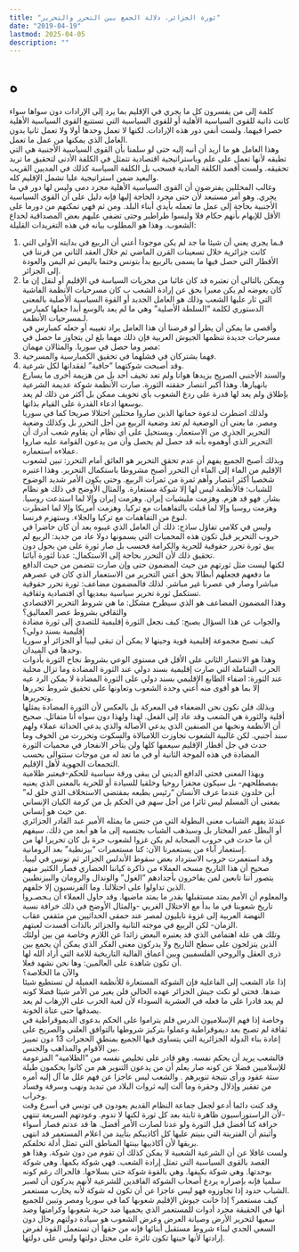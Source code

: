 ```yaml
---
title: "ثورة الجزائر، دلالة الجمع بين التحرر والتحرير"
date: "2019-04-19"
lastmod: 2025-04-05
description: ""
---
```

# **ه**

كلمة إلى من يفسرون كل ما يجري في الإقليم بما يرد إلى الإرادات دون سواها سواء كانت ذاتية للقوى السياسية الأهلية أو للقوى السياسية التي تستتبع القوى السياسية الأهلية حصرا فيهما. ولست أنفي دور هذه الإرادات. لكنها لا تعمل وحدها أولا ولا تعمل ثانيا بدون العامل الذي يمكنها من عمل ما تعمل.  
وهذا العامل هو ما أريد أن أنبه إليه حتى لو سلمنا بأن القوى السياسية الأجنبية هي التي تطبقه لأنها تعمل على علم وباستراتيجية اقتصادية تتمثل في الكلفة الأدنى لتحقيق ما تريد تحقيقه. ولست أقصد الكلفة المادية فسحب بل الكلفة السياسة كذلك في المديين القريب والبعيد ضمن استراتيجية عليا تشمل الإقليم كله.  
وغالب المحللين يفترضون أن القوى السياسية الأهلية مجرد دمى وليس لها دور في ما يجري. وهو أمر مستبعد لأن حتى مجرد الحاجة إليها فإنه دليل على أن القوى السياسية الأجنبية بحاجة إلى عمل ما تعمله بأيدي أبناء البلد. ومن ثم فهي تمكنهم من دورما على الأقل للإيهام بأنهم حكام فلا وليسوا طراطير وحتى تضفي عليهم بعض المصداقية لخداع الشعوب. وهذا هو المطلوب بيانه في هذه التغريدات القليلة:  
1. فـما يجري يعني أن شيئا ما جد لم يكن موجودا أعني أن الربيع في بدايته الأولى التي كانت جزائرية خلال تسعينات القرن الماضي ثم خلال العقد الثاني من قرننا في الأقطار التي حصل فيها ما يسمى بالربيع بدأ بتونس وختما باليمن ثم اليمن والعودة إلى الجزائر.  
2. ويمكن بالتالي أن نعتبره قد كان غائبا من مجريات السياسة في الإقليم أو لنقل إن ما كان يعوضه لم يكن معبرا بحق عن إرادة الشعب ب كان مسرحيات الأنظمة الفاشية التي ثار عليها الشعب وذلك هو العامل الجديد أو القوة السياسية ألأصلية بالمعنى الدستوري لكلمة “السلطة الأصلية” وهي ما لم يعد بالوسع أبدا جعلها كمبارس لـمسرحيات الأنظمة.  
وأقصى ما يمكن أن يطرأ لو فرضنا أن هذا العامل يراد تغييبه أو جعله كمبارس في مسرحيات جديدة تنظمها الجيوش العربية فإن ذلك مهما بلغ لن يتجاوز ما حصل في مصر وما حصل في سوريا. والمثالان مهمان:   
1. فهما يشتركان في فشلهما في تحقيق الكمبارسية والمسرحية.  
2. وقد أصبحت شوكتهما “حافية” لفقدانها لكل شرعية.  
والسند الأجنبي الصريح يزيدها هوانا ولم تعد تخيف أحد بل من هزيمة أخرى ما يسارع بانهيارها. وهذا أكبر انتصار حققته الثورة. صارت الأنظمة شوكة عديمة الشرعية بإطلاق ولم يعد لها قدرة على ردع الشعوب بأي تخويف ممكن بل أكثر من ذلك لم يعد بوسعها ادعاء القدرة على القيام بذاتها.  
ولذلك اضطرت لدعوة حماتها الذين صاروا محتلين احتلالا صريحا كما في سوريا ومصر. ما يعني أن الوضعية لم تعد وضعية الربيع من أجل التحرر بل وكذلك وضعية التحرير الجذري من الاستعمار. ويستحيل على أي نظام أن يقاوم شعب أدرك أن التحرير الذي أوهموه بأنه قد حصل لم يحصل وأن من يدعون القوامة عليه صاروا عملاءه استعماره.  
وبذلك أصبح الجميع يفهم أن عدم تحقق التحرير هو العائق أمام التحرر: تبين لشعوب الإقليم من الماء إلى الماء أن التحرر أصبح مشروطا باستكمال التحرير. وهذا اعتبره شخصيا أكثر انتصار وأهم ثمرة من ثمرات الربيع. وحتى يكون الأمر شديد الوضوح للشباب: فالأنظمة ليس لها إلا شوكة مستعارة. والمثال الأوضح في ذلك هو نظام بشار. فهو قد هزم. وهزمت مليشيات إيران. وهزمت إيران وإلا لما استدعت روسيا. وهزمت روسيا وإلا لما قبلت بالتفاهمات مع تركيا. وهزمت أمريكا وإلا لما اضطرت لنوع من التفاهمات مع تركيا والجلاء. وستهزم فرنسا.  
وليس في كلامي تفاؤل ساذج: ذلك أن العامل الذي غيبوه بعد أن كان حاضرا في حروب التحرير قبل تكون هذه المحميات التي يسمونها دولا عاد من جديد: الربيع لم يبق ثورة تحرر حقوقية للحرية والكرامة فحسب بل صار ثورة على من يحول دون تحقيق ذلك لأن التحرر بحاجة إلى الاستكمال: عدنا لثورة آبائنا.  
لكنها ليست مثل ثورتهم من حيث المضمون حتى وإن صارت تتضمن من حيث الدافع ما دفعهم فجعلهم أبطالا بحق أعني التحرير من الاستعمار الذي كان في عصرهم مباشرا وصار في عصرنا غير مباشر. لذلك فالمضمون مضاعف: ثورة تحرر حقوقية تستكمل ثورة تحرير سياسية ببعديها أي اقتصادية وثقافية.  
وهذا المضمون المضاعف هو الذي سيطرح مشكل: ما هي شروط التحرير الاقتصادي والثقافي بشروط عصر العماليق؟   
والجواب عن هذا السؤال يصبح: كيف نجعل الثورة إقليمية للتصدي إلى ثورة مضادة إقليمية بسند دولي؟   
كيف نصبح مجموعة إقليمية قوية وحينها لا يمكن أن تبقى ليبيا أو الجزائر أو سوريا وحدها في الميدان.  
وهذا هو الانتصار الثاني على الأقل في مستوى الوعي بشروط نجاح الثورة بأدوات الحرب الشاملة التي صارت إقليمية بسند دولي عند الثورة المضادة وما تزال محلية عند الثورة: اضفاء الطابع الإقليمي بسند دولي على الثورة المضادة لا يمكن الرد عيه إلا بما هو أقوى منه أعني وحدة الشعوب وتعاونها على تحقيق شروط تحررها وتحريرها.   
وبذلك فلن نكون نحن الضعفاء في المعركة بل بالعكس لأن الثورة المضادة يمثلها أقلية والثورة هي الشعب وقد عاد إلى الفعل. لهذا ولهذا دون سواه أنا متفائل. صحيح أن الأنظمة ونخبها من الصنفين الذي يدعي الأصالة والذي يدعي الحداثة عملاء ولهم سند أجنبي. لكن غالبية الشعوب تجاوزت اللامبالاة والسكوت وتحررت من الخوف وما حدث في جل أقطار الإقليم سيعمها كلها ولن يتأخر الانفجار في محميات الثورة المضادة في هذه الموجة الثانية أو في ما تعد له من موجات ستتوالى بحسب التجمعات الجهوية لأهل الإقليم.  
وبهذا المعنى فحتى الدافع الديني لن يبقى ورقة سياسية للحكم-فيعتبر ظلامية بمصطلحهم- بل سيكون محفزا روحيا وخلقيا للسيادة أو للحرية بالمعنى الذي يعنيه أبن خلدون عندما عرف الأنسان “رئيس بطبعه بمقتضى الاستخلاف الذي خلق له” بمعنى أن المسلم ليس ثائرا من أجل سهم في الحكم بل من كرمة الكيان الإنساني من حيث هو إنساني.  
عندئذ يفهم الشباب معنى البطولة التي من جنس ما يمثله الأمير عبد القادر الجزائري أو البطل عمر المختار بل وسيذهب الشباب بجنسيه إلى ما هو أبعد من ذلك. سيفهم أن ما حدث في حروب الصحابة لم يكن غزوا لشعوب حرة بل كان تحريرا لها من إستعمار آباء من يستعمرنا الآن: كنا مستعمرات “بيزنطية” بعد الرومانية.  
وقد استعمرت حروب الاسترداد بعض سقوط الأندلس الجزائر ثم تونس في ليبيا. صحيح أن هذا التاريخ مسحه العملاء من ذاكرة كياننا الحضاري فصار الكثير منهم يتصور أننا تابعين لمن يفاخرون بأجدادهم “الغول” والوندال والرومان والبيزنطيين الذين تداولوا على احتلالنا. وما الفرنسيون إلا خلفهم.  
والمعلوم أن الأمم يمتد مستقبلها بقدر ما يمتد ماضيها. وقد حاول العملاء أن يـحصـروا تاريخ شعوبنا في ما بدأ مع الاحتلال الغربي -والمثال الأوضح في ذلك خرافة نسبة النهضة العربية إلى غزوة نابليون لمصر عند حمقى الحداثيين من مثقفي عقاب الزمان- لكن الربيع في موجته الثانية والجزائر بالذات أفسدت لعبتهم.  
وتلك هي علة اهتمامي الذي قد يعتبره البعض زائدا عن اللازم وخاصة من بين أولئك الذين يتزلجون على سطح التاريخ ولا يدركون معنى الفكر الذي يمكن أن يجمع بين ذرى العقل والروحي الفلسفيين وبين أعماق الفالية التاريخية للامة التي أراد ألله لها أن تكون شاهدة على العالمين: وها نحن نشهد فعلا.  
والآن ما الخلاصة؟   
إذا عاد الشعب إلى الفاعلية فإن الشوكة المستعارة للأنظمة العميلة لن تستطيع شيئا ضدها. فحتى لو نكث جيش الجزائر عهده الحالي فلن يغير من الأمر شيئا فضلا كونه لم يعد قادرا على ما فعله في العشرية السوداء لأن لعبة الحرب على الإرهاب لم يعد يصدقها حتى عتاة الخونة.  
وخاصة إذا فهم الإسلاميون الدرس فلم يتراموا على الحكم بدعوى الديموقراطية في ثقافة لم تصبح بعد ديموقراطية وعملوا بتركيز شروطها بالتوافق العلني والصريح على إعادة بناء الدولة الجزائرية التي يتساوى فيها الجميع بمنطق الحجرات 13 دون تمييز بين الأقوام والمذاهب والجنس.  
فالشعب يريد أن يحكم نفسه. وهو قادر على تخليص نفسه من “الظلامية” المزعومة للإسلاميين فضلا عن كونه صار يعلم أن من يدعون التنوير هم من كانوا يحكمون طيلة ستة عقود ورأى نتيجة تنويرهم . والشعب ليس عاجزا عن فهم علل ما آل إليه أمره من تفقير وإذلال وحقرة وما آلت إليه ثروات البلاد من تبديد ونهب وسرقة وفساد وخراب.  
وقد كنت دائما أدعو لجعل جماعة النظام القديم يعودون في تونس في أسرع وقت -لأن الراستوراسيون ظاهرة ثابتة بعد كل ثورة لكنها لا تدوم. وعودتهم السريعة تنتهي خرافة كنا أفضل قبل الثورة ولو عدنا لصارت الأمر أفضل. ها قد عدتم فصار أسواء وأثبتم أن الفترينة التي بنيتم عليها كل أكاذيبكم بتأييد من اعلام المستعمر قد انتهى بريقها لأن أكاذيبها بينتها المناطق التي تمثل أدلة تخلفكم.  
ولست غافلا عن أن الشرعية الشعبية لا يمكن كذلك أن تقوم من دون شوكة. وهذا هو القصد بالقوى السياسية التي تمثل إرادة الشعب. فهي شوكة بكمها. وهي شوكة بوحدتها. وهي شوكة بكيفها. وهي بالقوة شوكة حتى بسلاحها. فالحراك رغم كونه سلميا فإنه بإصراره يردع أصحاب الشوكة الفاقدين للشرعية لأنهم يدركون أن لصبر الشباب حدود إذا تجاوزوه فهو ليس عاجزا عن أن تكون له شوكة لأنه يحارب مستعمر.  
كيف مستعمر؟ إذا خانت جيوش الإقليم شعوبها كما في سوريا ومصر وتبين للجميع أنها في الحقيقة مجرد أدوات للمستعمر الذي يحميها ضد حرية شعوبها وكرامتها وضد سعيها لتحرير الأرض وصيانة العرض وعرض الشعوب هو سيادة دولتهم وحال دون السعي الجدي لبناء شروط مستقبل أبنائها فإنه من حقها أن تستعمل القوة لفرض إرادتها لأنها حينها تكون ثائرة على محتل دولتها وليس على دولتها.

###

